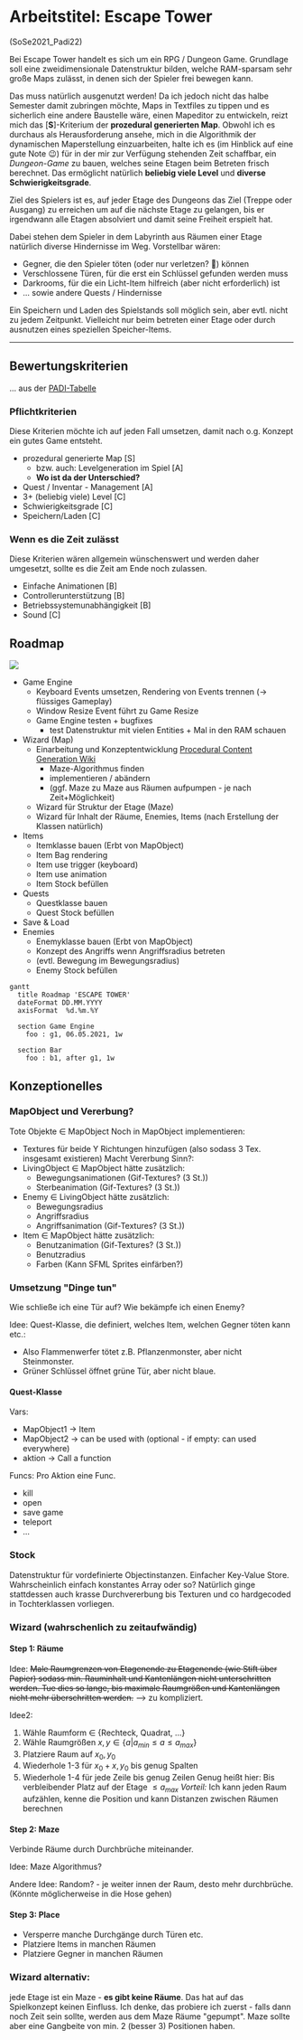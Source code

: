 # Arbeitstitel: Escape Tower
(SoSe2021_Padi22)

Bei Escape Tower handelt es sich um ein RPG / Dungeon Game. Grundlage soll eine zweidimensionale Datenstruktur bilden, welche RAM-sparsam sehr große Maps zulässt, in denen sich der Spieler frei bewegen kann.

Das muss natürlich ausgenutzt werden! Da ich jedoch nicht das halbe Semester damit zubringen möchte, Maps in Textfiles zu tippen und es sicherlich eine andere Baustelle wäre, einen Mapeditor zu entwickeln, reizt mich das [**S**]-Kriterium der **prozedural generierten Map**. Obwohl ich es durchaus als Herausforderung ansehe, mich in die Algorithmik der dynamischen Maperstellung einzuarbeiten, halte ich es (im Hinblick auf eine gute Note :wink:) für in der mir zur Verfügung stehenden Zeit schaffbar, ein *Dungeon-Game* zu bauen, welches seine Etagen beim Betreten frisch berechnet. Das ermöglicht natürlich **beliebig viele Level** und **diverse Schwierigkeitsgrade**.

Ziel des Spielers ist es, auf jeder Etage des Dungeons das Ziel (Treppe oder Ausgang) zu erreichen um auf die nächste Etage zu gelangen, bis er irgendwann alle Etagen absolviert und damit seine Freiheit erspielt hat.

Dabei stehen dem Spieler in dem Labyrinth aus Räumen einer Etage natürlich diverse Hindernisse im Weg. Vorstellbar wären:
- Gegner, die den Spieler töten (oder nur verletzen? :thinking:) können
- Verschlossene Türen, für die erst ein Schlüssel gefunden werden muss
- Darkrooms, für die ein Licht-Item hilfreich (aber nicht erforderlich) ist
- ... sowie andere Quests / Hindernisse

Ein Speichern und Laden des Spielstands soll möglich sein, aber evtl. nicht zu jedem Zeitpunkt. Vielleicht nur beim betreten einer Etage oder durch ausnutzen eines speziellen Speicher-Items.

---

## Bewertungskriterien
... aus der [PADI-Tabelle](https://graphics.tu-bs.de/teaching/ss21/padi)
### Pflichtkriterien
Diese Kriterien möchte ich auf jeden Fall umsetzen, damit nach o.g. Konzept ein gutes Game entsteht.
- prozedural generierte Map [S]
  - bzw. auch: Levelgeneration im Spiel [A] 
  - **Wo ist da der Unterschied?**
- Quest / Inventar - Management [A]
- 3+ (beliebig viele) Level [C]
- Schwierigkeitsgrade [C]
- Speichern/Laden [C]

### Wenn es die Zeit zulässt
Diese Kriterien wären allgemein wünschenswert und werden daher umgesetzt, sollte es die Zeit am Ende noch zulassen.
- Einfache Animationen [B]
- Controllerunterstützung [B]
- Betriebssystemunabhängigkeit [B]
- Sound [C]

## Roadmap
![](https://i.pinimg.com/originals/2f/21/86/2f218641ad36433df6ca039ee4023f37.jpg)

- Game Engine
  - Keyboard Events umsetzen, Rendering von Events trennen (-> flüssiges Gameplay)
  - Window Resize Event führt zu Game Resize
  - Game Engine testen + bugfixes
    - test Datenstruktur mit vielen Entities + Mal in den RAM schauen
- Wizard (Map)
  - Einarbeitung und Konzeptentwicklung [Procedural Content Generation Wiki](http://pcg.wikidot.com/category-pcg-algorithms)
    - Maze-Algorithmus finden
    - implementieren / abändern
    - (ggf. Maze zu Maze aus Räumen aufpumpen - je nach Zeit+Möglichkeit)
  - Wizard für Struktur der Etage (Maze)
  - Wizard für Inhalt der Räume, Enemies, Items (nach Erstellung der Klassen natürlich)
- Items
  - Itemklasse bauen (Erbt von MapObject)
  - Item Bag rendering
  - Item use trigger (keyboard)
  - Item use animation
  - Item Stock befüllen
- Quests
  - Questklasse bauen
  - Quest Stock befüllen
- Save & Load
- Enemies
  - Enemyklasse bauen (Erbt von MapObject)
  - Konzept des Angriffs wenn Angriffsradius betreten
  - (evtl. Bewegung im Bewegungsradius)
  - Enemy Stock befüllen

```mermaid
gantt
  title Roadmap 'ESCAPE TOWER'
  dateFormat DD.MM.YYYY
  axisFormat  %d.%m.%Y

  section Game Engine
    foo : g1, 06.05.2021, 1w

  section Bar
    foo : b1, after g1, 1w

```

## Konzeptionelles
### MapObject und Vererbung?
Tote Objekte $\in$ MapObject
Noch in MapObject implementieren:
- Textures für beide Y Richtungen hinzufügen (also sodass 3 Tex. insgesamt existieren)
Macht Vererbung Sinn?:
- LivingObject $\in$ MapObject hätte zusätzlich:
  - Bewegungsanimationen (Gif-Textures? (3 St.))
  - Sterbeanimation (Gif-Textures? (3 St.))
- Enemy $\in$ LivingObject hätte zusätzlich:
  - Bewegungsradius
  - Angriffsradius
  - Angriffsanimation (Gif-Textures? (3 St.))
- Item $\in$ MapObject hätte zusätzlich:
  - Benutzanimation (Gif-Textures? (3 St.))
  - Benutzradius
  - Farben (Kann SFML Sprites einfärben?)

### Umsetzung "Dinge tun"
Wie schließe ich eine Tür auf? Wie bekämpfe ich einen Enemy?

Idee: Quest-Klasse, die definiert, welches Item, welchen Gegner töten kann etc.:
- Also Flammenwerfer tötet z.B. Pflanzenmonster, aber nicht Steinmonster.
- Grüner Schlüssel öffnet grüne Tür, aber nicht blaue.

#### Quest-Klasse
Vars: 
- MapObject1 -> Item
- MapObject2 -> can be used with (optional - if empty: can used everywhere)
- aktion     -> Call a function

Funcs:
Pro Aktion eine Func.
- kill
- open
- save game
- teleport
- ...

### Stock
Datenstruktur für vordefinierte Objectinstanzen. Einfacher Key-Value Store. Wahrscheinlich einfach konstantes Array oder so?
Natürlich ginge stattdessen auch krasse Durchvererbung bis Texturen und co hardgecoded in Tochterklassen vorliegen.

### Wizard (wahrschenlich zu zeitaufwändig)
#### Step 1: Räume
Idee:
~~Male Raumgrenzen von Etagenende zu Etagenende (wie Stift über Papier) sodass min. Rauminhalt und Kantenlängen nicht unterschritten werden. Tue dies so lange, bis maximale Raumgrößen und Kantenlängen nicht mehr überschritten werden.~~
--> zu kompliziert.

Idee2:
1. Wähle Raumform $\in$ {Rechteck, Quadrat, ...}
2. Wähle Raumgrößen $x, y \in \{a | a_{min} ≤ a ≤ a_{max}\}$
3. Platziere Raum auf $x_0, y_0$
4. Wiederhole 1-3 für $x_0+x, y_0$ bis genug Spalten
5. Wiederhole 1-4 für jede Zeile bis genug Zeilen
Genug heißt hier: Bis verbleibender Platz auf der Etage $≤ a_{max}$
*Vorteil:* Ich kann jeden Raum aufzählen, kenne die Position und kann Distanzen zwischen Räumen berechnen

#### Step 2: Maze
Verbinde Räume durch Durchbrüche miteinander.

Idee: Maze Algorithmus?

Andere Idee: Random? - je weiter innen der Raum, desto mehr durchbrüche. (Könnte möglicherweise in die Hose gehen)



#### Step 3: Place
- Versperre manche Durchgänge durch Türen etc.
- Platziere Items in manchen Räumen
- Platziere Gegner in manchen Räumen


### Wizard alternativ:
jede Etage ist ein Maze - **es gibt keine Räume**. Das hat auf das Spielkonzept keinen Einfluss. Ich denke, das probiere ich zuerst - falls dann noch Zeit sein sollte, werden aus dem Maze Räume "gepumpt".
Maze sollte aber eine Gangbeite von min. 2 (besser 3) Positionen haben.